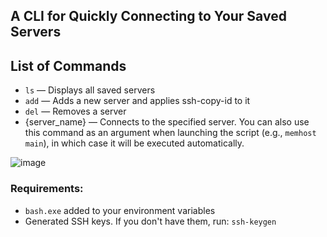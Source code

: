 ## A CLI for Quickly Connecting to Your Saved Servers

## List of Commands
- `ls` — Displays all saved servers
- `add` — Adds a new server and applies ssh-copy-id to it
- `del` — Removes a server
- {server_name} — Connects to the specified server. You can also use this command as an argument when launching the script (e.g., `memhost main`), in which case it will be executed automatically.

![image](https://github.com/user-attachments/assets/7c81eb31-646a-4c85-91a9-775454ee3983)


### Requirements:
- `bash.exe` added to your environment variables
- Generated SSH keys. If you don't have them, run: `ssh-keygen`
